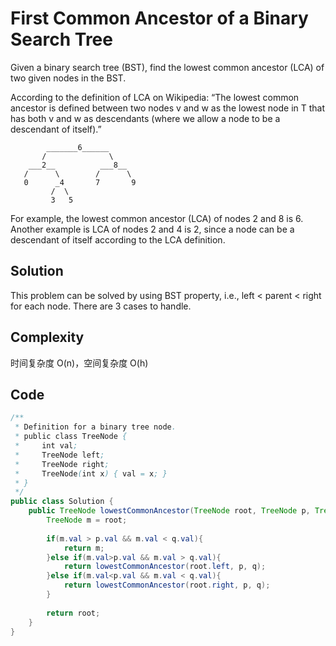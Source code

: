 # First Common Ancestor of a Binary Search Tree

Given a binary search tree (BST), find the lowest common ancestor (LCA) of two given nodes in the BST.

According to the definition of LCA on Wikipedia: “The lowest common ancestor is defined between two nodes v and w as the lowest node in T that has both v and w as descendants (where we allow a node to be a descendant of itself).”

            _______6______
           /              \
        ___2__          ___8__
       /      \        /      \
       0      _4       7       9
             /  \
             3   5
         
For example, the lowest common ancestor (LCA) of nodes 2 and 8 is 6. Another example is LCA of nodes 2 and 4 is 2, since a node can be a descendant of itself according to the LCA definition.

## Solution

This problem can be solved by using BST property, i.e., left < parent < right for each node. There are 3 cases to handle.

## Complexity

时间复杂度 O(n)，空间复杂度 O(h)

## Code

```java
/**
 * Definition for a binary tree node.
 * public class TreeNode {
 *     int val;
 *     TreeNode left;
 *     TreeNode right;
 *     TreeNode(int x) { val = x; }
 * }
 */
public class Solution {
    public TreeNode lowestCommonAncestor(TreeNode root, TreeNode p, TreeNode q) {
        TreeNode m = root;
 
        if(m.val > p.val && m.val < q.val){
            return m;  
        }else if(m.val>p.val && m.val > q.val){
            return lowestCommonAncestor(root.left, p, q);
        }else if(m.val<p.val && m.val < q.val){
            return lowestCommonAncestor(root.right, p, q);
        }
     
        return root;
    }
}
```

